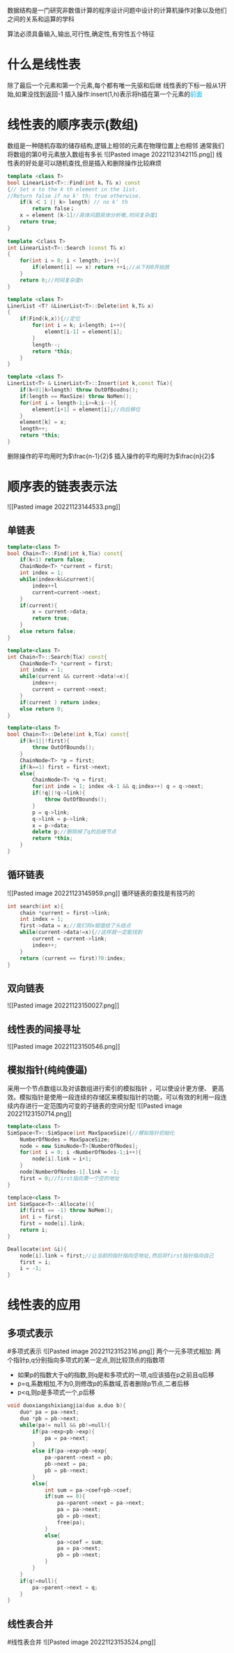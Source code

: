数据结构是一门研究非数值计算的程序设计问题中设计的计算机操作对象以及他们之间的关系和运算的学科

算法必须具备输入,输出,可行性,确定性,有穷性五个特征
# 什么是线性表
除了最后一个元素和第一个元素,每个都有唯一先驱和后继
线性表的下标一般从1开始,如果没找到返回-1
插入操作:insert(1,h)表示将h插在第一个元素的<font color="#00b0f0">前面</font>

# 线性表的顺序表示(数组)
数组是一种随机存取的储存结构,逻辑上相邻的元素在物理位置上也相邻
通常我们将数组的第0号元素放入数组有多长
![[Pasted image 20221123142115.png]]
线性表的好处是可以随机查找,但是插入和删除操作比较麻烦
```c++
template <class T>
bool LinearList<T>::Find(int k，T& x) const
{// Set x to the k th element in the 1ist.
//Return false if no k' th; true otherwise.
	if(k ＜ 1 || k> length) // no k’ th
		return false；
	x = element [k-1]//具体问题具体分析嗷,时间复杂度1
	return true;
}
			 
template ＜class T>
int LinearList<T>::Search (const T& x)
{
	for(int i = 0; i < length; i++){
		if(element[i] == x) return ++i;//从下标0开始放
	}
	return 0;//时间复杂度n
}

template <class T>
LinerList <T? &LinerList<T>::Delete(int k,T& x)
{
	if(Find(k,x)){//定位
		for(int i = k; i<length; i++){
			elemnt[i-1] = element[i];
		}
		length--;
		return *this;
	}
}

template <class T>
LinerList<T> & LinerList<T>::Insert(int k,const T&x){
	if(k<0||k>length) throw OutOfBoudns();
	if(length == MaxSize) throw NoMen();
	for(int i = length-1;i>=k;i--){
		element[i+1] = element[i];//向后移位
	}
	element[k] = x;
	length++;
	return *this;
}
```
删除操作的平均用时为$\frac{n-1}{2}$ 
插入操作的平均用时为$\frac{n}{2}$

# 顺序表的链表表示法
![[Pasted image 20221123144533.png]]
## 单链表
```c++
template<class T>
bool Chain<T>::Find(int k,T&x) const{
	if(k<1) return false;
	ChainNode<T> *current = first;
	int index = 1;
	while(index<k&&current){
		index++l
		current=current->next;
	}
	if(current){
		x = current->data;
		return true;
	}
	else return false;
}

template<class T>
int Chain<T>::Search(T&x) const{
	ChainNode<T> *current = first;
	int index = 1;
	while(current && current->data!=x){
		index++;
		current = current->next;
	}
	if(current ) return index;
	else return 0;
}

template<class T>
bool Chain<T>::Delete(int k,T&x) const{
	if(k<1||!first){
		throw OutOfBounds();
	}
	ChainNode<T> *p = first;
	if(k==1) first = first->next;
	else{
		ChainNode<T> *q = first;
		for(int inde = 1; index <k-1 && q;index++) q = q->next;
		if(!q||!q->link){
			throw OutOfBounds();
		}
		p = q->link;
		q->link = p->link;
		x = p->data;
		delete p;//删除掉了q的后继节点
		return *this;
	}
}
```
## 循环链表
![[Pasted image 20221123145959.png]]
循环链表的查找是有技巧的
```c++
int search(int x){
	chain *current = first->link;
	int index = 1;
	first->data = x;//我们将x赋值给了头结点
	while(current->data!=x){//这样就一定能找到
		current = current->link;
		index++;
	}
	return (current == first)?0:index;
}
```
## 双向链表
![[Pasted image 20221123150027.png]]

## 线性表的间接寻址
![[Pasted image 20221123150546.png]]

## 模拟指针(纯纯傻逼)
采用一个节点数组以及对该数组进行索引的模拟指针 ，可以使设计更方便、 更高效。模拟指针是使用一段连续的存储区来模拟指针的功能，可以有效的利用一段连续内存进行一定范围内可变的子链表的空间分配
![[Pasted image 20221123150714.png]]
```c++
template<class T>
SimSpace<T>::SimSpace(int MaxSpaceSize){//模拟指针初始化
	NumberOfNodes = MaxSpaceSize;
	node = new SimuNode<T>[NumberOfNodes];
	for(int i = 0; i <NumberOfNodes-1;i++){
		node[i].link = i+1;
	}
	node[NumberOfNodes-1].link = -1;
	first = 0;//first指向第一个空的地址
}

templace<class T>
int SimSpace<T>::Allocate(){
	if(first == -1) throw NoMem();
	int i = first;
	first = node[i].link;
	return i;
}

Deallocate(int &i){
	node[i].link = first;//让当前的指针指向空地址,然后将first指针指向自己
	first = i;
	i = -1;
}
```

# 线性表的应用
## 多项式表示
#多项式表示
![[Pasted image 20221123152316.png]]
两个一元多项式相加:
两个指针p,q分别指向多项式的某一定点,则比较顶点的指数项
- 如果p的指数大于q的指数,则q是和多项式的一项,q应该插在p之前且q后移
- p=q,系数相加,不为0,则修改p的系数域,否者删除p节点,二者后移
- p<q,则p是多项式一个,p后移

```c++
void duoxiangshixiangjia(duo a,duo b){
	duo* pa = pa->next;
	duo *pb = pb->next;
	while(pa!= null && pb!=null){
		if(pa->exp<pb->exp){
			pa = pa->next;
		}
		else if(pa->exp>pb->exp{
			pa->parent->next = pb;
			pb->next = pa;
			pb = pb->next;
		}
		else{
			int sum = pa->coef+pb->coef;
			if(sum == 0){
				pa->parent->next = pa->next;
				pa = pa->next;
				pb = pb->next;
				free(pa);
			}
			else{
				pa->coef = sum;
				pa = pa->next;
				pb = pb->next;
			}
		}
	}
	if(q!=null){
		pa->parent->next = q;
	}
}
```

## 线性表合并
#线性表合并
![[Pasted image 20221123153524.png]]